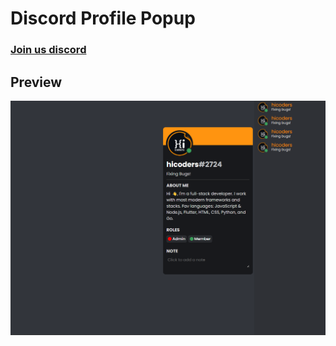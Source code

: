 # **Discord Profile Popup**

### [Join us discord](https://discord.gg/TTsSYUJzDa)

## Preview

![](./preview.png)
